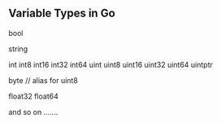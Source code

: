 ## Variable Types in Go

bool

string

int  int8  int16  int32  int64
uint uint8 uint16 uint32 uint64 uintptr

byte // alias for uint8

float32 float64


and so on .......